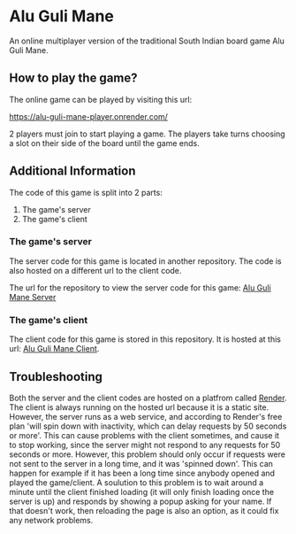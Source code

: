 # Alu Guli Mane

An online multiplayer version of the traditional South Indian board game Alu Guli Mane.



## How to play the game?

The online game can be played by visiting this url:

  https://alu-guli-mane-player.onrender.com/

2 players must join to start playing a game. The players take turns choosing a slot on their side of the board until the game ends. 


## Additional Information

The code of this game is split into 2 parts:
  1. The game's server
  2. The game's client

### The game's server

The server code for this game is located in another repository. The code is also hosted on a different url to the client code.

  The url for the repository to view the server code for this game: [Alu Guli Mane Server](https://github.com/Sukarth/Alu-Guli-Mane-Server/)

### The game's client

  The client code for this game is stored in this repository. It is hosted at this url: [Alu Guli Mane Client](https://alu-guli-mane-player.onrender.com/).

## Troubleshooting

Both the server and the client codes are hosted on a platfrom called [Render](https://render.com/). The client is always running on the hosted url because it is a static site. However, the server runs as a web service, and according to Render's free plan 'will spin down with inactivity, which can delay requests by 50 seconds or more'. This can cause problems with the client sometimes, and cause it to stop working, since the server might not respond to any requests for 50 seconds or more. However, this problem should only occur if requests were not sent to the server in a long time, and it was 'spinned down'. This can happen for example if it has been a long time since anybody opened and played the game/client. A soulution to this problem is to wait around a minute until the client finished loading (it will only finish loading once the server is up) and responds by showing a popup asking for your name. If that doesn't work, then reloading the page is also an option, as it could fix any network problems.
